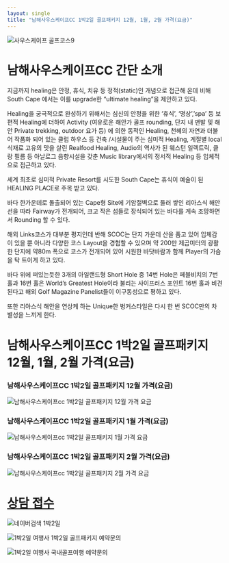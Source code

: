 ```yaml
---
layout: single
title: "남해사우스케이프CC 1박2일 골프패키지 12월, 1월, 2월 가격(요금)"
---
```

![사우스케이프 골프코스9](https://user-images.githubusercontent.com/96457511/147041096-077229f7-004c-4d24-846f-ddec3df88c75.png)

# 남해사우스케이프CC 간단 소개

지금까지 healing은 안정, 휴식, 치유 등 정적(static)인 개념으로 접근해 온데 비해 South Cape 에서는 이를 upgrade한 “ultimate healing”을 제안하고 있다.

Healing을 궁극적으로 완성하기 위해서는 심신의 안정을 위한 ‘휴식’, ‘명상’,’spa’ 등 보편적 Healing에 더하여 Activity (여유로운 해안가 골프 rounding, 단지 내 맨발 및 해안 Private trekking, outdoor 요가 등) 에 의한 동적인 Healing, 천혜의 자연과 더불어 작품화 되어 있는 클럽 하우스 등 건축 /시설물이 주는 심미적 Healing, 계절별 local 식재료 고유의 맛을 살린 Realfood Healing, Audio의 역사가 된 웨스턴 일렉트릭, 클랑 필름 등 아날로그 음향시설을 갖춘 Music library에서의 정서적 Healing 등 입체적으로 접근하고 있다. 

세계 최초로 심미적 Private Resort를 시도한 South Cape는 휴식이 예술이 된 HEALING PLACE로 주목 받고 있다.

바다 한가운데로 돌출되어 있는 Cape형 Site에 기암절벽으로 둘러 쌓인 리아스식 해안선을 따라 Fairway가 전개되어, 크고 작은 섬들로 장식되어 있는 바다를 계속 조망하면서 Rounding 할 수 있다. 

해외 Links코스가 대부분 평지인데 반해 SCOC는 단지 가운데 산을 품고 있어 입체감이 있을 뿐 아니라 다양한 코스 Layout을 경험할 수 있으며 약 200만 제곱미터의 광활한 단지에 약80m 폭으로 코스가 전개되어 있어 시원한 바닷바람과 함께 Player의 가슴을 탁 트이게 하고 있다.

바다 위에 떠있는듯한 3개의 아일랜드형 Short Hole 중 14번 Hole은 페블비치의 7번 홀과 16번 홀은 World’s Greatest Hole이라 불리는 사이프러스 포인트 16번 홀과 비견된다고 해외 Golf Magazine Panelist들이 이구동성으로 평하고 있다.

또한 리아스식 해안을 연상케 하는 Unique한 벙커스타일은 다시 한 번 SCOC만의 차별성을 느끼게 한다.


# 남해사우스케이프CC 1박2일 골프패키지 12월, 1월, 2월 가격(요금)

### 남해사우스케이프CC 1박2일 골프패키지 12월 가격(요금)
![남해사우스케이프cc 1박2일 골프패키지 12월 가격 요금](https://user-images.githubusercontent.com/96457511/147040183-aacdb886-6fa5-45f5-b993-fac95261ec6c.PNG)

### 남해사우스케이프CC 1박2일 골프패키지 1월 가격(요금)
![남해사우스케이프cc 1박2일 골프패키지 1월 가격 요금](https://user-images.githubusercontent.com/96457511/147040204-69a34677-e7d0-49a1-9558-cb332a4f8525.PNG)

### 남해사우스케이프CC 1박2일 골프패키지 2월 가격(요금)
![남해사우스케이프cc 1박2일 골프패키지 2월 가격 요금](https://user-images.githubusercontent.com/96457511/147040215-9f3b8c92-33d5-4be6-a31a-aa8a9384679f.PNG)


# [상담 접수](http://www.1night2day.com/golf/detail.html?goods_no=37)

![네이버검색 1박2일](https://user-images.githubusercontent.com/96457511/147044780-23f7f511-62fa-4ec1-8022-3b0bf6fd8a4d.png)

![1박2일 여행사 1박2일 골프패키지 예약문의](https://user-images.githubusercontent.com/96457511/147044805-ab91144a-60c3-4ca5-a469-9fa4665ec5f8.png)

![1박2일 여행사 국내골프여행 예약문의](https://user-images.githubusercontent.com/96457511/147044902-517226ae-6a05-4cbe-b88a-40ae05055b25.png)

